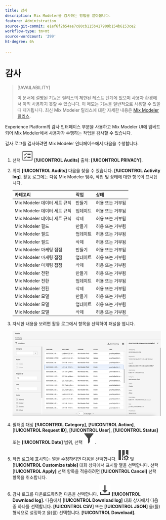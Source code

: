 ```yaml
---
title: 감사
description: Mix Modeler을 감사하는 방법을 알아봅니다.
feature: Administration
source-git-commit: e1ef6f2b54ae7c80cb115b417909b154b6153ce2
workflow-type: tm+mt
source-wordcount: '299'
ht-degree: 6%

---
```


# 감사

>[!AVAILABILITY]
>
>이 문서에 설명된 기능은 릴리스의 제한된 테스트 단계에 있으며 사용자 환경에서 아직 사용하지 못할 수 있습니다. 이 메모는 기능을 일반적으로 사용할 수 있을 때 제거됩니다. 최신 Mix Modeler 릴리스에 대한 자세한 내용은 [Mix Modeler 릴리스](/help/releases/latest.md).

Experience Platform의 감사 인터페이스 부분을 사용하고 Mix Modeler UI에 임베드되어 Mix Modeler에서 사용자가 수행하는 작업을 감사할 수 있습니다.

감사 로그를 검사하려면 Mix Modeler 인터페이스에서 다음을 수행합니다.

1. 선택 ![작업 목록](../assets/icons/TaskList.svg) **[!UICONTROL Audits]** 출처: **[!UICONTROL PRIVACY]**.

1. 위치 **[!UICONTROL Audits]** 다음을 찾을 수 있습니다. **[!UICONTROL Activity log]**. 활동 로그에는 다음 Mix Modeler 범주, 작업 및 상태에 대한 항목이 표시됩니다.

   | 카테고리 | 작업 | 상태 |
   |---|---|---|
   | Mix Modeler 데이터 세트 규칙 | 만들기 | 허용 또는 거부됨 |
   | Mix Modeler 데이터 세트 규칙 | 업데이트 | 허용 또는 거부됨 |
   | Mix Modeler 데이터 세트 규칙 | 삭제 | 허용 또는 거부됨 |
   | Mix Modeler 필드 | 만들기 | 허용 또는 거부됨 |
   | Mix Modeler 필드 | 업데이트 | 허용 또는 거부됨 |
   | Mix Modeler 필드 | 삭제 | 허용 또는 거부됨 |
   | Mix Modeler 마케팅 접점 | 만들기 | 허용 또는 거부됨 |
   | Mix Modeler 마케팅 접점 | 업데이트 | 허용 또는 거부됨 |
   | Mix Modeler 마케팅 접점 | 삭제 | 허용 또는 거부됨 |
   | Mix Modeler 전환 | 만들기 | 허용 또는 거부됨 |
   | Mix Modeler 전환 | 업데이트 | 허용 또는 거부됨 |
   | Mix Modeler 전환 | 삭제 | 허용 또는 거부됨 |
   | Mix Modeler 모델 | 만들기 | 허용 또는 거부됨 |
   | Mix Modeler 모델 | 업데이트 | 허용 또는 거부됨 |
   | Mix Modeler 모델 | 삭제 | 허용 또는 거부됨 |

1. 자세한 내용을 보려면 활동 로그에서 항목을 선택하여 패널을 엽니다.

   ![Mix Modeler 감사](../assets/mix-modeler-audit.png)

1. 필터링 대상 **[!UICONTROL Category]**, **[!UICONTROL Action]**, **[!UICONTROL Request ID]**, **[!UICONTROL User]**, **[!UICONTROL Status]** 또는 **[!UICONTROL Date]** 범위, 선택 ![필터](../assets/icons/Filter.svg).

1. 작업 로그에 표시되는 열을 수정하려면 다음을 선택합니다. ![열](../assets/icons/ColumnSetting.svg) 및 **[!UICONTROL Customize table]** 대화 상자에서 표시할 열을 선택합니다. 선택 **[!UICONTROL Apply]** 선택 항목을 적용하려면 **[!UICONTROL Cancel]** 선택 항목을 취소합니다.

1. 감사 로그를 다운로드하려면 다음을 선택합니다. ![다운로드](../assets/icons/Download.svg) **[!UICONTROL Download log]**. 다음에서 **[!UICONTROL Download log]** 대화 상자에서 다음 중 하나를 선택합니다. **[!UICONTROL CSV]** 또는 **[!UICONTROL JSON]** 을(를) 형식으로 설정하고 을(를) 선택합니다. **[!UICONTROL Download]**.

